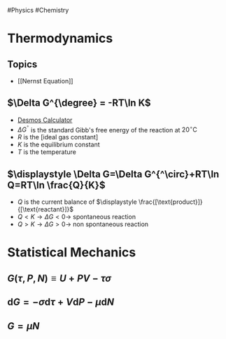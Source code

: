 #Physics #Chemistry
# Thermodynamics
## Topics
* [[Nernst Equation]]
## $\Delta G^{\degree} = -RT\ln K$
* [Desmos Calculator](https://www.desmos.com/calculator/tufdycqvxe)
* $\displaystyle \Delta G^{^\circ}$ is the standard Gibb's free energy of the reaction at $\displaystyle \mathrm{20^\circ C}$
* $R$ is the [ideal gas constant]
* $\displaystyle K$ is the equilibrium constant
* $\displaystyle T$ is the temperature
## $\displaystyle \Delta G=\Delta G^{^\circ}+RT\ln Q=RT\ln \frac{Q}{K}$
* $\displaystyle Q$ is the current balance of $\displaystyle \frac{[\text{product}]}{[\text{reactant}]}$
* $\displaystyle Q<K\rightarrow \Delta G<0\rightarrow$ spontaneous reaction
* $\displaystyle Q>K\rightarrow \Delta G>0\rightarrow$ non spontaneous reaction
# Statistical Mechanics
## $\displaystyle G(\tau,P,N)\equiv U+PV-\tau \sigma$
## $\displaystyle \mathrm{d}G=-\sigma \mathrm{d}\tau+V\mathrm{d}P-\mu \mathrm{d}N$
## $\displaystyle G=\mu N$
